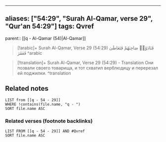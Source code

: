 
---
aliases: ["54:29", "Surah Al-Qamar, verse 29", "Qur'an 54:29"]
tags: Qvref
---

parent:: [[q - Al-Qamar (54)|Al-Qamar]]

> [!arabic]+ Surah Al-Qamar, Verse 29 (54:29)
> <span class="quran-arabic">فَنَادَوْا۟ صَاحِبَهُمْ فَتَعَاطَىٰ فَعَقَرَ</span>
^arabic

> [!translation]+ Surah Al-Qamar, Verse 29 (54:29) - Translation
> Они позвали своего товарища, и тот схватил верблюдицу и перерезал ей поджилки.
^translation



## Related notes
```dataview
LIST from [[q - 54 - 29]]
WHERE !contains(file.name, "q - ")
SORT file.name ASC
```

### Related verses (footnote backlinks)
```dataview
LIST FROM [[q - 54 - 29]] AND #Qvref
SORT file.name ASC
```

